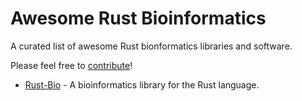 # Awesome Rust Bioinformatics

A curated list of awesome Rust bionformatics libraries and software.

Please feel free to [contribute](CONTRIBUTING.md)!

 * [Rust-Bio](https://github.com/rust-bio) - A bioinformatics library for the Rust language.
